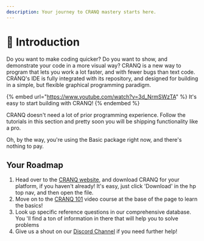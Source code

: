 ```yaml
---
description: Your journey to CRANQ mastery starts here.
---
```


# 👋 Introduction

Do you want to make coding quicker? Do you want to show, and demonstrate your code in a more visual way? CRANQ is a new way to program that lets you work a lot faster, and with fewer bugs than text code. CRANQ's IDE is fully integrated with its repository, and designed for building in a simple, but flexible graphical programming paradigm.

{% embed url="https://www.youtube.com/watch?v=3d_NrmSWzTA" %}
It's easy to start building with CRANQ!
{% endembed %}

CRANQ doesn't need a lot of prior programming experience. Follow the tutorials in this section and pretty soon you will be shipping functionality like a pro.

Oh, by the way, you're using the Basic package right now, and there's nothing to pay.

## Your Roadmap

1. Head over to the [CRANQ website](https://cranq.io), and download CRANQ for your platform, if you haven't already! It's easy, just click 'Download' in the hp top nav, and then open the file.
2. Move on to the [CRANQ 101](https://docs.cranq.io/101) video course at the base of the page to learn the basics!
3. Look up specific reference questions in our comprehensive database. You 'll find a ton of information in there that will help you to solve problems
4. Give us a shout on our [Discord Channel](https://discord.gg/UgsjNtZW65) if you need further help!
